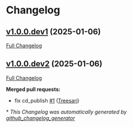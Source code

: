# Changelog

## [v1.0.0.dev1](https://github.com/SemanticMatter/ds-test-converters/tree/v1.0.0.dev1) (2025-01-06)

[Full Changelog](https://github.com/SemanticMatter/ds-test-converters/compare/v1.0.0.dev2...v1.0.0.dev1)

## [v1.0.0.dev2](https://github.com/SemanticMatter/ds-test-converters/tree/v1.0.0.dev2) (2025-01-06)

[Full Changelog](https://github.com/SemanticMatter/ds-test-converters/compare/9d1aa7fa9ae502c46805dda2d8c909f2d493bcdc...v1.0.0.dev2)

**Merged pull requests:**

- fix cd\_publish [\#1](https://github.com/SemanticMatter/ds-test-converters/pull/1) ([Treesarj](https://github.com/Treesarj))



\* *This Changelog was automatically generated by [github_changelog_generator](https://github.com/github-changelog-generator/github-changelog-generator)*

